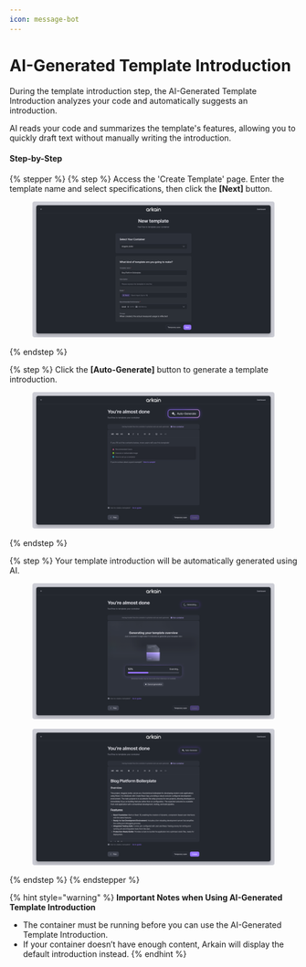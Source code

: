 ```yaml
---
icon: message-bot
---
```


# AI-Generated Template Introduction

During the template introduction step, the AI-Generated Template Introduction analyzes your code and automatically suggests an introduction.

AI reads your code and summarizes the template's features, allowing you to quickly draft text without manually writing the introduction.



#### Step-by-Step

{% stepper %}
{% step %}
Access the 'Create Template' page. Enter the template name and select specifications, then click the **\[Next]** button.

<figure><img src="../../../.gitbook/assets/template_01.png" alt=""><figcaption></figcaption></figure>
{% endstep %}

{% step %}
Click the **\[Auto-Generate]** button to generate a template introduction.



<figure><img src="../../../.gitbook/assets/template_auto.png" alt=""><figcaption></figcaption></figure>
{% endstep %}

{% step %}
Your template introduction will be automatically generated using AI.

<figure><img src="../../../.gitbook/assets/template_03 (1).png" alt=""><figcaption></figcaption></figure>

<figure><img src="../../../.gitbook/assets/template_04 (2).png" alt=""><figcaption></figcaption></figure>
{% endstep %}
{% endstepper %}

{% hint style="warning" %}
**Important Notes when Using AI-Generated Template Introduction**

* The container must be running before you can use the AI-Generated Template Introduction.
* If your container doesn’t have enough content, Arkain will display the default introduction instead.
{% endhint %}
